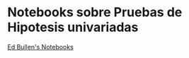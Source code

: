 # Notebooks sobre Pruebas de Hipotesis univariadas

[Ed Bullen's Notebooks](https://github.com/edbullen/Hypothesis)

